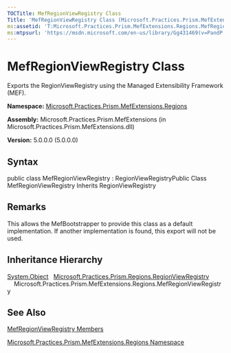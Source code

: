 ```yaml
---
TOCTitle: MefRegionViewRegistry Class
Title: 'MefRegionViewRegistry Class (Microsoft.Practices.Prism.MefExtensions.Regions)'
ms:assetid: 'T:Microsoft.Practices.Prism.MefExtensions.Regions.MefRegionViewRegistry'
ms:mtpsurl: 'https://msdn.microsoft.com/en-us/library/Gg431469(v=PandP.50)'
---
```



# MefRegionViewRegistry Class

Exports the RegionViewRegistry using the Managed Extensibility Framework (MEF).

**Namespace:** [Microsoft.Practices.Prism.MefExtensions.Regions](https://msdn.microsoft.com/library/microsoft.practices.prism.mefextensions.regions)
**Assembly:** Microsoft.Practices.Prism.MefExtensions (in Microsoft.Practices.Prism.MefExtensions.dll)

**Version:** 5.0.0.0 (5.0.0.0)

## Syntax

public class MefRegionViewRegistry : RegionViewRegistryPublic Class MefRegionViewRegistry Inherits RegionViewRegistry

## Remarks

 This allows the MefBootstrapper to provide this class as a default implementation. If another implementation is found, this export will not be used.

## Inheritance Hierarchy

<span id="familyToggle"></span>[System.Object](http://msdn.microsoft.com/en-us/library/e5kfa45b)
  [Microsoft.Practices.Prism.Regions.RegionViewRegistry](https://msdn.microsoft.com/library/microsoft.practices.prism.regions.regionviewregistry)
    Microsoft.Practices.Prism.MefExtensions.Regions.MefRegionViewRegistry

## See Also

[MefRegionViewRegistry Members](https://msdn.microsoft.com/allmembers.t:microsoft.practices.prism.mefextensions.regions.mefregionviewregistry)

[Microsoft.Practices.Prism.MefExtensions.Regions Namespace](https://msdn.microsoft.com/library/microsoft.practices.prism.mefextensions.regions)
